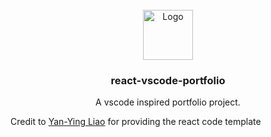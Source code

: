 <div id="top"></div>

<!-- PROJECT LOGO -->
<br />
<div align="center">
  <a href="https://github.com/noworneverev/react-vscode-portfolio">
    <img src="./src/static/logo.svg" alt="Logo" width="80" >
  </a>

<h3 align="center">react-vscode-portfolio</h3>

  <p align="center">
    A vscode inspired portfolio project. 
  </p>
</div>

Credit to [Yan-Ying Liao]("https://github.com/noworneverev") for providing the react code template
